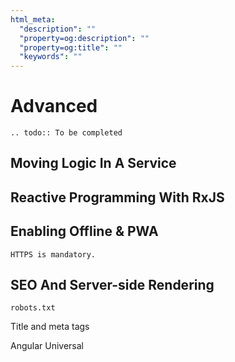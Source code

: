 ```yaml
---
html_meta:
  "description": ""
  "property=og:description": ""
  "property=og:title": ""
  "keywords": ""
---
```


# Advanced

```{eval-rst}
.. todo:: To be completed
```

## Moving Logic In A Service

## Reactive Programming With RxJS

## Enabling Offline & PWA

```{note}
HTTPS is mandatory.
```

## SEO And Server-side Rendering

`robots.txt`

Title and meta tags

Angular Universal
